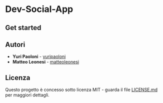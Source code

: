 # Dev-Social-App

## Get started

## Autori

- **Yuri Paoloni** - [yuripaoloni](https://github.com/yuripaoloni)
- **Matteo Leonesi** - [matteoleonesi](https://github.com/MatteoLeonesi)

## Licenza

Questo progetto è concesso sotto licenza MIT - guarda il file [LICENSE.md](LICENSE.md) per maggiori dettagli.
